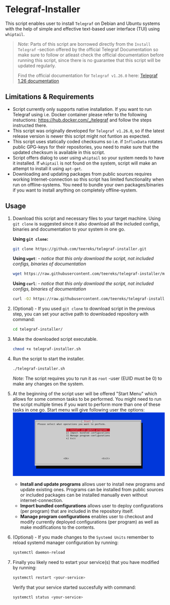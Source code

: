 
# Telegraf-Installer

This script enables user to install `Telegraf` on Debian and Ubuntu systems with the help of simple and effective text-based user interface (TUI) using `whiptail`.

> *Note:* Parts of this script are borrowed directly from the `Install Telegraf` -section offered by the official Telegraf Documentation so make sure to follow or atleast check the official documentation before running this script, since there is no guarantee that this script will be updated regularly.
>
> Find the official documentation for `Telegraf v1.26.0` here: [Telegraf 1.26 documentation](https://docs.influxdata.com/telegraf/v1.26/)

## Limitations & Requirements

- Script currently only supports native installation. If you want to run Telegraf using i.e. Docker container please refer to the following instuctions: https://hub.docker.com/_/telegraf and follow the steps instructed there.
- This script was originally developed for `Telegraf v1.26.0`, so if the latest release version is newer this script might not funtion as expected. 
- This script uses statically coded checksums so i.e. if `InfluxData` rotates public GPG-keys for their repositories, you need to make sure that the updated checksum is available in this script.
- Script offers dialog to user using `whiptail` so your system needs to have it installed. If `whiptail` is not found on the system, script will make an attempt to install it using `apt-get`.
- Downloading and updating packages from public sources requires working Internet-connection so this script has limited functionality when run on offline-systems. You need to bundle your own packages/binaries if you want to install anything on completely offline-system.

## Usage

1. Download this script and necessary files to your target machine. Using `git clone` is suggested since it also download all the included configs, binaries and documentation to your system in one go. 

    **Using `git clone`:**
    ```bash
    git clone https://github.com/teereks/telegraf-installer.git
    ```

    **Using `wget`**: *- notice that this only download the script, not included configs, binaries of documentation*

    ```bash
    wget https://raw.githubusercontent.com/teereks/telegraf-installer/main/telegraf-installer.sh
    ```

    **Using `curl`**: *- notice that this only download the script, not included configs, binaries of documentation*
    ```bash
    curl -OJ https://raw.githubusercontent.com/teereks/telegraf-installer/main/telegraf-installer.sh
    ``` 

2. (Optional) - If you used `git clone` to download script in the previous step, you can set your active path to downloaded repository with command:

    ```bash
    cd telegraf-installer/
    ```

3. Make the downloaded script executable.

    ```bash
    chmod +x telegraf-installer.sh
    ```

4. Run the script to start the installer.

    ```bash
    ./telegraf-installer.sh
    ```

    *Note:* The script requires you to run it as `root` -user (EUID must be 0) to make any changes on the system.

5. At the beginning of the script user will be offered "Start Menu" which allows for some common tasks to be performed. You might need to run the script multiple times if you want to perform more than one of these tasks in one go. Start menu will give following user the options:
![startmenu.png](/media/startmenu.PNG "Start Menu ")
    - **Install and update programs** allows user to install new programs and update existing ones. Programs can be installed from public sources or included packages can be installed manually even without internet-connection.
    - **Import bundled configurations** allows user to deploy configurations (per program) that are included in the repository itself.
    - **Manage program configurations** enables user to checkout and modify currently deployed configurations (per program) as well as make modifications to the contents.

6. (Optional) - If you made changes to the `Systemd Units` remember to reload systemd manager configuration by running:

    ```bash
    systemctl daemon-reload
    ```

7. Finally you likely need to estart your service(s) that you have modified by running:

    ```bash
    systemctl restart <your-service>
    ```
    
    Verify that your service started succesfully with command:

    ```bash
    systemctl status <your-service>
    ```